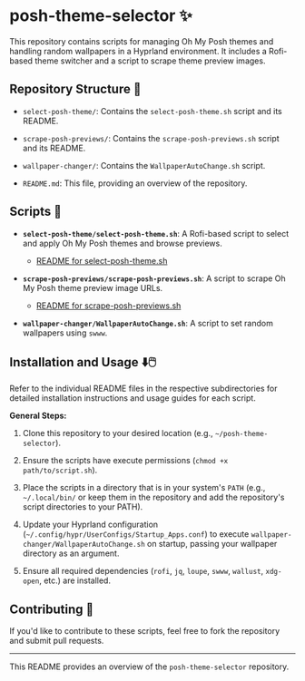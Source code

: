 # posh-theme-selector ✨

This repository contains scripts for managing Oh My Posh themes and handling random wallpapers in a Hyprland environment. It includes a Rofi-based theme switcher and a script to scrape theme preview images.

## Repository Structure 📂

* `select-posh-theme/`: Contains the `select-posh-theme.sh` script and its README.

* `scrape-posh-previews/`: Contains the `scrape-posh-previews.sh` script and its README.

* `wallpaper-changer/`: Contains the `WallpaperAutoChange.sh` script.

* `README.md`: This file, providing an overview of the repository.

## Scripts 📜

* **`select-posh-theme/select-posh-theme.sh`**: A Rofi-based script to select and apply Oh My Posh themes and browse previews.

  * [README for select-posh-theme.sh](./select-posh-theme/README.md)

* **`scrape-posh-previews/scrape-posh-previews.sh`**: A script to scrape Oh My Posh theme preview image URLs.

  * [README for scrape-posh-previews.sh](./scrape-posh-previews/README.md)

* **`wallpaper-changer/WallpaperAutoChange.sh`**: A script to set random wallpapers using `swww`.

## Installation and Usage ⬇️🖱️

Refer to the individual README files in the respective subdirectories for detailed installation instructions and usage guides for each script.

**General Steps:**

1. Clone this repository to your desired location (e.g., `~/posh-theme-selector`).

2. Ensure the scripts have execute permissions (`chmod +x path/to/script.sh`).

3. Place the scripts in a directory that is in your system's `PATH` (e.g., `~/.local/bin/` or keep them in the repository and add the repository's script directories to your PATH).

4. Update your Hyprland configuration (`~/.config/hypr/UserConfigs/Startup_Apps.conf`) to execute `wallpaper-changer/WallpaperAutoChange.sh` on startup, passing your wallpaper directory as an argument.

5. Ensure all required dependencies (`rofi`, `jq`, `loupe`, `swww`, `wallust`, `xdg-open`, etc.) are installed.

## Contributing 🤝

If you'd like to contribute to these scripts, feel free to fork the repository and submit pull requests.

---

This README provides an overview of the `posh-theme-selector` repository.
